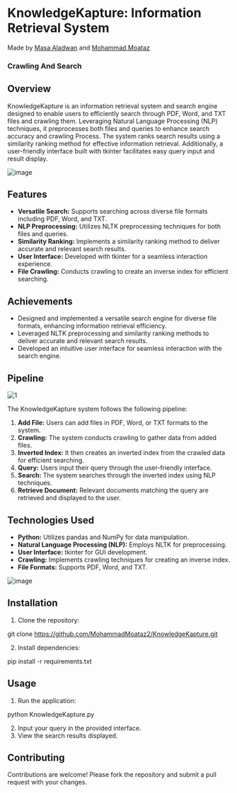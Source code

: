 # KnowledgeKapture: Information Retrieval System

 Made by [Masa Aladwan](https://github.com/MasaAladwan) and [Mohammad Moataz](https://github.com/MohammadMoataz2)

### Crawling And Search

## Overview
KnowledgeKapture is an information retrieval system and search engine designed to enable users to efficiently search through PDF, Word, and TXT files and crawling them. Leveraging Natural Language Processing (NLP) techniques, it preprocesses both files and queries to enhance search accuracy and crawling Process. The system ranks search results using a similarity ranking method for effective information retrieval. Additionally, a user-friendly interface built with tkinter facilitates easy query input and result display.


![image](https://github.com/MohammadMoataz2/KnowledgeKapture_Versions_2/assets/123085286/c820ed0c-479b-41cd-bfaa-f390e7d109cb)

## Features
- **Versatile Search:** Supports searching across diverse file formats including PDF, Word, and TXT.
- **NLP Preprocessing:** Utilizes NLTK preprocessing techniques for both files and queries.
- **Similarity Ranking:** Implements a similarity ranking method to deliver accurate and relevant search results.
- **User Interface:** Developed with tkinter for a seamless interaction experience.
- **File Crawling:** Conducts crawling to create an inverse index for efficient searching.

## Achievements
- Designed and implemented a versatile search engine for diverse file formats, enhancing information retrieval efficiency.
- Leveraged NLTK preprocessing and similarity ranking methods to deliver accurate and relevant search results.
- Developed an intuitive user interface for seamless interaction with the search engine.




## Pipeline

![1](https://github.com/MohammadMoataz2/KnowledgeKapture_Versions_2/assets/123085286/53d64d03-8464-47cc-b1cc-cbe1fe23380a)

The KnowledgeKapture system follows the following pipeline:

1. **Add File:** Users can add files in PDF, Word, or TXT formats to the system.
2. **Crawling:** The system conducts crawling to gather data from added files.
3. **Inverted Index:** It then creates an inverted index from the crawled data for efficient searching.
4. **Query:** Users input their query through the user-friendly interface.
5. **Search:** The system searches through the inverted index using NLP techniques.
6. **Retrieve Document:** Relevant documents matching the query are retrieved and displayed to the user.



## Technologies Used
- **Python:** Utilizes pandas and NumPy for data manipulation.
- **Natural Language Processing (NLP):** Employs NLTK for preprocessing.
- **User Interface:** tkinter for GUI development.
- **Crawling:** Implements crawling techniques for creating an inverse index.
- **File Formats:** Supports PDF, Word, and TXT.


![image](https://github.com/MohammadMoataz2/KnowledgeKapture_Versions_2/assets/123085286/2f9b3cc2-e930-4329-b02f-f9d0f95c0b1e)

## Installation
1. Clone the repository:

git clone https://github.com/MohammadMoataz2/KnowledgeKapture.git

2. Install dependencies:

pip install -r requirements.txt

## Usage
1. Run the application:

python KnowledgeKapture.py

2. Input your query in the provided interface.
3. View the search results displayed.

## Contributing
Contributions are welcome! Please fork the repository and submit a pull request with your changes.

